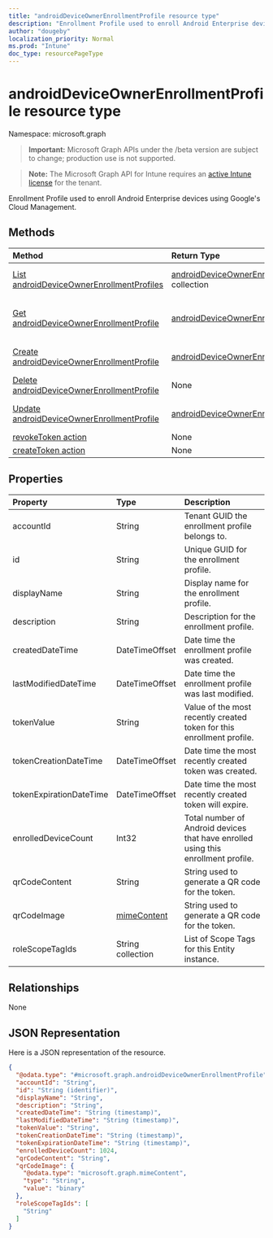 ```yaml
---
title: "androidDeviceOwnerEnrollmentProfile resource type"
description: "Enrollment Profile used to enroll Android Enterprise devices using Google's Cloud Management."
author: "dougeby"
localization_priority: Normal
ms.prod: "Intune"
doc_type: resourcePageType
---
```


# androidDeviceOwnerEnrollmentProfile resource type

Namespace: microsoft.graph

> **Important:** Microsoft Graph APIs under the /beta version are subject to change; production use is not supported.

> **Note:** The Microsoft Graph API for Intune requires an [active Intune license](https://go.microsoft.com/fwlink/?linkid=839381) for the tenant.

Enrollment Profile used to enroll Android Enterprise devices using Google's Cloud Management.

## Methods
|Method|Return Type|Description|
|:---|:---|:---|
|[List androidDeviceOwnerEnrollmentProfiles](../api/intune-androidforwork-androiddeviceownerenrollmentprofile-list.md)|[androidDeviceOwnerEnrollmentProfile](../resources/intune-androidforwork-androiddeviceownerenrollmentprofile.md) collection|List properties and relationships of the [androidDeviceOwnerEnrollmentProfile](../resources/intune-androidforwork-androiddeviceownerenrollmentprofile.md) objects.|
|[Get androidDeviceOwnerEnrollmentProfile](../api/intune-androidforwork-androiddeviceownerenrollmentprofile-get.md)|[androidDeviceOwnerEnrollmentProfile](../resources/intune-androidforwork-androiddeviceownerenrollmentprofile.md)|Read properties and relationships of the [androidDeviceOwnerEnrollmentProfile](../resources/intune-androidforwork-androiddeviceownerenrollmentprofile.md) object.|
|[Create androidDeviceOwnerEnrollmentProfile](../api/intune-androidforwork-androiddeviceownerenrollmentprofile-create.md)|[androidDeviceOwnerEnrollmentProfile](../resources/intune-androidforwork-androiddeviceownerenrollmentprofile.md)|Create a new [androidDeviceOwnerEnrollmentProfile](../resources/intune-androidforwork-androiddeviceownerenrollmentprofile.md) object.|
|[Delete androidDeviceOwnerEnrollmentProfile](../api/intune-androidforwork-androiddeviceownerenrollmentprofile-delete.md)|None|Deletes a [androidDeviceOwnerEnrollmentProfile](../resources/intune-androidforwork-androiddeviceownerenrollmentprofile.md).|
|[Update androidDeviceOwnerEnrollmentProfile](../api/intune-androidforwork-androiddeviceownerenrollmentprofile-update.md)|[androidDeviceOwnerEnrollmentProfile](../resources/intune-androidforwork-androiddeviceownerenrollmentprofile.md)|Update the properties of a [androidDeviceOwnerEnrollmentProfile](../resources/intune-androidforwork-androiddeviceownerenrollmentprofile.md) object.|
|[revokeToken action](../api/intune-androidforwork-androiddeviceownerenrollmentprofile-revoketoken.md)|None|Not yet documented|
|[createToken action](../api/intune-androidforwork-androiddeviceownerenrollmentprofile-createtoken.md)|None|Not yet documented|

## Properties
|Property|Type|Description|
|:---|:---|:---|
|accountId|String|Tenant GUID the enrollment profile belongs to.|
|id|String|Unique GUID for the enrollment profile.|
|displayName|String|Display name for the enrollment profile.|
|description|String|Description for the enrollment profile.|
|createdDateTime|DateTimeOffset|Date time the enrollment profile was created.|
|lastModifiedDateTime|DateTimeOffset|Date time the enrollment profile was last modified.|
|tokenValue|String|Value of the most recently created token for this enrollment profile.|
|tokenCreationDateTime|DateTimeOffset|Date time the most recently created token was created.|
|tokenExpirationDateTime|DateTimeOffset|Date time the most recently created token will expire.|
|enrolledDeviceCount|Int32|Total number of Android devices that have enrolled using this enrollment profile.|
|qrCodeContent|String|String used to generate a QR code for the token.|
|qrCodeImage|[mimeContent](../resources/intune-shared-mimecontent.md)|String used to generate a QR code for the token.|
|roleScopeTagIds|String collection|List of Scope Tags for this Entity instance.|

## Relationships
None

## JSON Representation
Here is a JSON representation of the resource.
<!-- {
  "blockType": "resource",
  "keyProperty": "id",
  "@odata.type": "microsoft.graph.androidDeviceOwnerEnrollmentProfile"
}
-->
``` json
{
  "@odata.type": "#microsoft.graph.androidDeviceOwnerEnrollmentProfile",
  "accountId": "String",
  "id": "String (identifier)",
  "displayName": "String",
  "description": "String",
  "createdDateTime": "String (timestamp)",
  "lastModifiedDateTime": "String (timestamp)",
  "tokenValue": "String",
  "tokenCreationDateTime": "String (timestamp)",
  "tokenExpirationDateTime": "String (timestamp)",
  "enrolledDeviceCount": 1024,
  "qrCodeContent": "String",
  "qrCodeImage": {
    "@odata.type": "microsoft.graph.mimeContent",
    "type": "String",
    "value": "binary"
  },
  "roleScopeTagIds": [
    "String"
  ]
}
```



